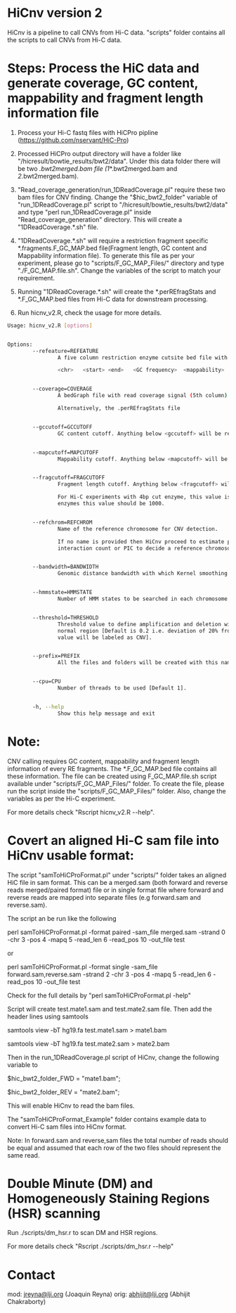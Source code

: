 # HiCnv version 2

HiCnv is a pipeline to call CNVs from Hi-C data.
"scripts" folder contains all the scripts to call CNVs from Hi-C data.

# Steps: Process the HiC data and generate coverage, GC content, mappability and fragment length information file

1) Process your Hi-C fastq files with HiCPro pipline (https://github.com/nservant/HiC-Pro)


2) Processed HiCPro output directory will have a folder like
"<path>/hicresult/bowtie_results/bwt2/data". Under this data folder
there will be two *.bwt2merged.bam file (*_1_*.bwt2merged.bam and *_2_*.bwt2merged.bam).


3) "Read_coverage_generation/run_1DReadCoverage.pl" require these two bam files for
CNV finding. Change the "$hic_bwt2_folder" variable of "run_1DReadCoverage.pl" script
to "<path>/hicresult/bowtie_results/bwt2/data" and type "perl run_1DReadCoverage.pl"
inside "Read_coverage_generation" directory. This will create a "1DReadCoverage.*.sh" file.


4) "1DReadCoverage.*.sh" will require a restriction fragment specific *.fragments.F_GC_MAP.bed
file(Fragment length, GC content and Mappability information file). To generate this file as
per your experiment, please go to "scripts/F_GC_MAP_Files/" directory and type "./F_GC_MAP.file.sh".
Change the variables of the script to match your requirement.

5) Running "1DReadCoverage.*.sh" will create the *.perREfragStats and
*.F_GC_MAP.bed files from Hi-C data for downstream processing.

6) Run hicnv_v2.R, check the usage for more details.

```bash
Usage: hicnv_v2.R [options]


Options:
        --refeature=REFEATURE
                A five column restriction enzyme cutsite bed file with GC content, mappability, fragment length infomation

                <chr>   <start> <end>   <GC frequency>  <mappability>   <fragment length>


        --coverage=COVERAGE
                A bedGraph file with read coverage signal (5th column).

                Alternatively, the .perREfragStats file


        --gccutoff=GCCUTOFF
                GC content cutoff. Anything below <gccutoff> will be removed [Default is 0.2].


        --mapcutoff=MAPCUTOFF
                Mappability cutoff. Anything below <mapcutoff> will be removed [Default is 0.5].


        --fragcutoff=FRAGCUTOFF
                Fragment length cutoff. Anything below <fragcutoff> will be removed [Default is 150].

                For Hi-C experiments with 4bp cut enzyme, this value is 150, for 6bp
                enzymes this value should be 1000.


        --refchrom=REFCHROM
                Name of the reference chromosome for CNV detection.

                If no name is provided then HiCnv proceed to estimate proportion of
                interaction count or PIC to decide a reference chromosome.


        --bandwidth=BANDWIDTH
                Genomic distance bandwidth with which Kernel smoothing will be performed [Default 1Mb].


        --hmmstate=HMMSTATE
                Number of HMM states to be searched in each chromosome [Default 10].


        --threshold=THRESHOLD
                Threshold value to define amplification and deletion with respect to
                normal region [Default is 0.2 i.e. deviation of 20% from mean normal
                value will be labeled as CNV].


        --prefix=PREFIX
                All the files and folders will be created with this name.


        --cpu=CPU
                Number of threads to be used [Default 1].


        -h, --help
                Show this help message and exit
```

# Note:

CNV calling requires GC content, mappability and fragment length information of every RE
fragments. The *.F_GC_MAP.bed file contains all these information.  The file can be
created using F_GC_MAP.file.sh script available under "scripts/F_GC_MAP_Files/" folder.
To create the file, please run the script inside the "scripts/F_GC_MAP_Files/" folder.
Also, change the variables as per the Hi-C experiment.

For more details check "Rscript hicnv_v2.R --help".

# Covert an aligned Hi-C sam file into HiCnv usable format:

The script "samToHiCProFormat.pl" under "scripts/" folder takes an aligned HiC file in
sam format. This can be a merged.sam (both forward and reverse reads merged/paired
format) file or in single format file where forward and reverse reads are mapped into
separate files (e.g forward.sam and reverse.sam).

The script an be run like the following

perl samToHiCProFormat.pl -format paired -sam_file merged.sam -strand 0 -chr 3 -pos 4 -mapq 5 -read_len 6 -read_pos 10 -out_file test

or 

perl samToHiCProFormat.pl -format single -sam_file forward.sam,reverse.sam -strand 2 -chr 3 -pos 4 -mapq 5 -read_len 6 -read_pos 10 -out_file test

Check for the full details by "perl samToHiCProFormat.pl -help"

Script will create test.mate1.sam and test.mate2.sam file. Then add the header lines using samtools

samtools view -bT hg19.fa test.mate1.sam > mate1.bam

samtools view -bT hg19.fa test.mate2.sam > mate2.bam

Then in the run_1DReadCoverage.pl script of HiCnv, change the following variable to 

$hic_bwt2_folder_FWD = "mate1.bam";

$hic_bwt2_folder_REV = "mate2.bam";

This will enable HiCnv to read the bam files.

The "samToHiCProFormat_Example" folder contains example data to convert Hi-C sam files
into HiCnv format.

Note: In forward.sam and reverse,sam files the total number of reads should be equal
and assumed that each row of the two files should represent the same read.

# Double Minute (DM) and Homogeneously Staining Regions (HSR) scanning

Run ./scripts/dm_hsr.r to scan DM and HSR regions. 

For more details check "Rscript ./scripts/dm_hsr.r --help"

# Contact

mod: jreyna@lji.org (Joaquin Reyna)
orig: abhijit@lji.org (Abhijit Chakraborty)
